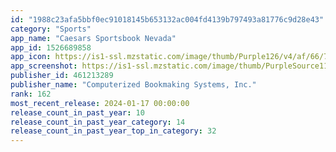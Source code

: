 ```yaml
---
id: "1988c23afa5bbf0ec91018145b653132ac004fd4139b797493a81776c9d28e43"
category: "Sports"
app_name: "Caesars Sportsbook Nevada"
app_id: 1526689858
app_icon: https://is1-ssl.mzstatic.com/image/thumb/Purple126/v4/af/66/7a/af667ad4-b369-2668-3399-60853f68bd40/AppIcon-0-0-1x_U007emarketing-0-0-0-7-0-0-sRGB-0-0-0-GLES2_U002c0-512MB-85-220-0-0.png/1024x1024bb.png
app_screenshot: https://is1-ssl.mzstatic.com/image/thumb/PurpleSource116/v4/e4/86/07/e4860798-317a-5ab9-44fd-d82f9ff03995/a51f0578-c11a-412c-94c6-b7e73209ad9c_9097563-csb-nv_pr_app_store_update-st-1242x2688-home.jpg/1242x2688bb.png
publisher_id: 461213289
publisher_name: "Computerized Bookmaking Systems, Inc."
rank: 162
most_recent_release: 2024-01-17 00:00:00
release_count_in_past_year: 10
release_count_in_past_year_category: 14
release_count_in_past_year_top_in_category: 32
---
```

